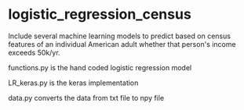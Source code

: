 # logistic_regression_census

Include several machine learning models to predict based on census features of an individual American adult whether that person's income exceeds 50k/yr.

functions.py is the hand coded logistic regression model

LR_keras.py is the keras implementation

data.py converts the data from txt file to npy file 
